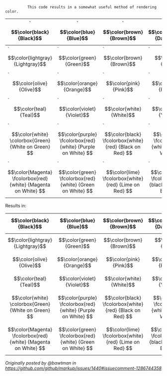               This code results in a somewhat useful method of rendering color.

| `$$\color{black}{Black}$$ |  `$$\color{blue}{Blue}$$ | `$$\color{brown}{Brown}$$ | `$$\color{darkgray}{Darkgray}$$  | `$$\color{gray}{Gray}$$ | 
| ------------- | ------------- | ------------- | ------------- | ------------- | 
| `$$\color{lightgray}{Lightgray}$$ |  `$$\color{green}{Green}$$ | `$$\color{brown}{Brown}$$ | `$$\color{lime}{Lime}$$  | `$$\color{magenta}{Magenta}$$ |
| `$$\color{olive}{Olive}$$ |  `$$\color{orange}{Orange}$$ | `$$\color{pink}{Pink}$$ | `$$\color{purple}{Purple}$$  | `$$\color{red}{Red}$$ | 
| `$$\color{teal}{Teal}$$ |  `$$\color{violet}{Violet}$$ | `$$\color{white}{White}$$ | `$$\color{yellow}{Yellow}$$  | `$$\color{BurntOrange}{MBurntOrange}$$ |
| `$$\color{white} \colorbox{Green} {White on Green} $$   | `$$\color{purple} \fcolorbox{red}{white} {Purple on White} $$  | `$$\color{black} \fcolorbox{white} {red} {Black on Red} $$   | `$$\color{black} \fcolorbox{red}{white} {Black on White} $$ | `$$\color{black} \colorbox{BurntOrange} {orange background} $$ |
| `$$\color{Magenta} \fcolorbox{red}{white} {Magenta on White} $$ |  `$$\color{green} \fcolorbox{red}{white} {Green on White} $$ | `$$\color{lime} \fcolorbox{white}{red} {Lime on Red} $$ |`$$\color{Orange} \fcolorbox{white}{black} {Orange on Black} $$  | `$$\color{blue} \fcolorbox{white}{red} {Blue on White} $$ | 



Results in:

|  $$\color{black}{Black}$$ |  $$\color{blue}{Blue}$$ | $$\color{brown}{Brown}$$ | $$\color{darkgray}{Darkgray}$$  | $$\color{gray}{Gray}$$ | 
| ------------- | ------------- | ------------- | ------------- | ------------- | 
| $$\color{lightgray}{Lightgray}$$ |  $$\color{green}{Green}$$ | $$\color{brown}{Brown}$$ | $$\color{lime}{Lime}$$  | $$\color{magenta}{Magenta}$$ |
| $$\color{olive}{Olive}$$ |  $$\color{orange}{Orange}$$ | $$\color{pink}{Pink}$$ | $$\color{purple}{Purple}$$  | $$\color{red}{Red}$$ | 
| $$\color{teal}{Teal}$$ |  $$\color{violet}{Violet}$$ | $$\color{white}{White}$$ | $$\color{yellow}{Yellow}$$  | $$\color{BurntOrange}{MBurntOrange}$$ |
| $$\color{white} \colorbox{Green} {White on Green} $$   | $$\color{purple} \fcolorbox{red}{white} {Purple on White} $$  | $$\color{black} \fcolorbox{white} {red} {Black on Red} $$   | $$\color{black} \fcolorbox{red}{white} {Black on White} $$ | $$\color{black} \colorbox{BurntOrange} {orange background} $$ |
|  $$\color{Magenta} \fcolorbox{red}{white} {Magenta on White} $$ |  $$\color{green} \fcolorbox{red}{white} {Green on White} $$ | $$\color{lime} \fcolorbox{white}{red} {Lime on Red} $$ |$$\color{Orange} \fcolorbox{white}{black} {Orange on Black} $$  | $$\color{blue} \fcolorbox{white}{red} {Blue on White} $$ |

_Originally posted by @bawtman in https://github.com/github/markup/issues/1440#issuecomment-1286744358_
            
